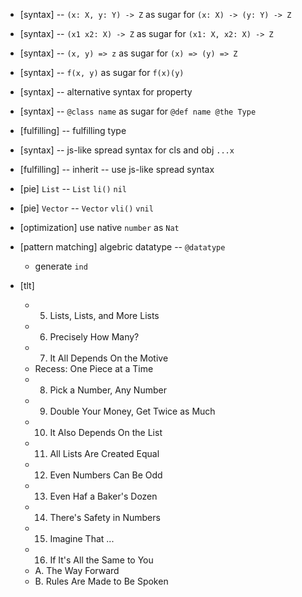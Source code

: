- [syntax] -- `(x: X, y: Y) -> Z` as sugar for `(x: X) -> (y: Y) -> Z`
- [syntax] -- `(x1 x2: X) -> Z` as sugar for `(x1: X, x2: X) -> Z`
- [syntax] -- `(x, y) => z` as sugar for `(x) => (y) => Z`
- [syntax] -- `f(x, y)` as sugar for `f(x)(y)`
- [syntax] -- alternative syntax for property

- [syntax] -- `@class name` as sugar for `@def name @the Type`

- [fulfilling] -- fulfilling type

- [syntax] -- js-like spread syntax for cls and obj `...x`
- [fulfilling] -- inherit -- use js-like spread syntax

- [pie] `List` -- `List` `li()` `nil`
- [pie] `Vector` --  `Vector` `vli()` `vnil`

- [optimization] use native `number` as `Nat`

- [pattern matching] algebric datatype -- `@datatype`
  - generate `ind`

- [tlt]
  - 5. Lists, Lists, and More Lists
  - 6. Precisely How Many?
  - 7. It All Depends On the Motive
  - Recess: One Piece at a Time
  - 8. Pick a Number, Any Number
  - 9. Double Your Money, Get Twice as Much
  - 10. It Also Depends On the List
  - 11. All Lists Are Created Equal
  - 12. Even Numbers Can Be Odd
  - 13. Even Haf a Baker's Dozen
  - 14. There's Safety in Numbers
  - 15. Imagine That ...
  - 16. If It's All the Same to You
  - A. The Way Forward
  - B. Rules Are Made to Be Spoken
